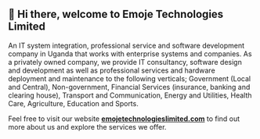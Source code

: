 ## 👋 Hi there, welcome to Emoje Technologies Limited

An IT system integration, professional service and software development company in Uganda that works with enterprise systems and companies. As a privately owned company, we provide IT consultancy, software design and development as well as professional services and hardware deployment and maintenance to the following verticals; Government (Local and Central), Non-government, Financial Services (insurance, banking and clearing house), Transport and Communication, Energy and Utilities, Health Care, Agriculture, Education and Sports.

Feel free to visit our website **[emojetechnologieslimited.com](https://emojetechnologieslimited.com)** to find out more about us and explore the services we offer.

